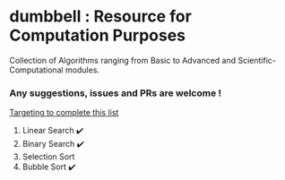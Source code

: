 # dumbbell : Resource for Computation Purposes

Collection of Algorithms ranging from Basic to Advanced and Scientific-Computational modules.


### Any suggestions, issues and PRs are welcome !
[Targeting to complete this list](https://en.wikipedia.org/wiki/List_of_algorithms)


1. Linear Search ✔️
2. Binary Search ✔️
3. Selection Sort
4. Bubble Sort ✔️
